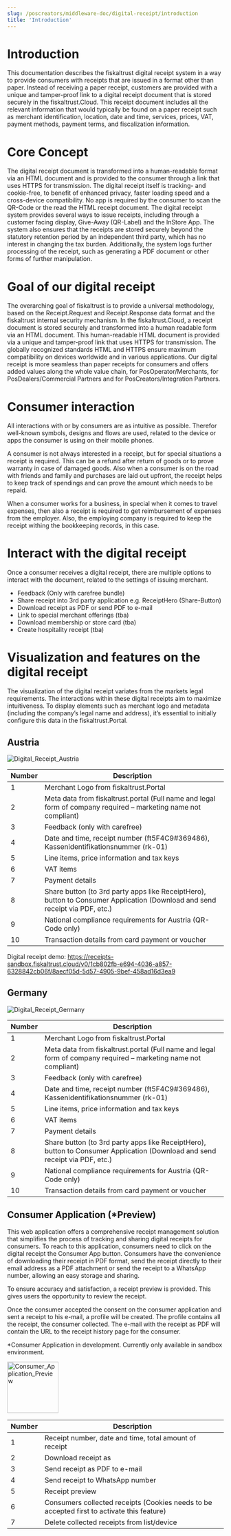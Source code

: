 ```yaml
---
slug: /poscreators/middleware-doc/digital-receipt/introduction
title: 'Introduction'
---
```


# Introduction 

This documentation describes the fiskaltrust digital receipt system in a way to provide consumers with receipts that are issued in a format other than paper. Instead of receiving a paper receipt, customers are provided with a unique and tamper-proof link to a digital receipt document that is stored securely in the fiskaltrust.Cloud. This receipt document includes all the relevant information that would typically be found on a paper receipt such as merchant identification, location, date and time, services, prices, VAT, payment methods, payment terms, and fiscalization information. 

# Core Concept 

The digital receipt document is transformed into a human-readable format via an HTML document and is provided to the consumer through a link that uses HTTPS for transmission. The digital receipt itself is tracking- and cookie-free, to benefit of enhanced privacy, faster loading speed and a cross-device compatibility. No app is required by the consumer to scan the QR-Code or the read the HTML receipt document. The digital receipt system provides several ways to issue receipts, including through a customer facing display, Give-Away (QR-Label) and the InStore App. The system also ensures that the receipts are stored securely beyond the statutory retention period by an independent third party, which has no interest in changing the tax burden. Additionally, the system logs further processing of the receipt, such as generating a PDF document or other forms of further manipulation. 

# Goal of our digital receipt 

The overarching goal of fiskaltrust is to provide a universal methodology, based on the Receipt.Request and Receipt.Response data format and the fiskaltrust internal security mechanism. In the fiskaltrust.Cloud, a receipt document is stored securely and transformed into a human readable form via an HTML document. This human-readable HTML document is provided via a unique and tamper-proof link that uses HTTPS for transmission. The globally recognized standards HTML and HTTPS ensure maximum compatibility on devices worldwide and in various applications. Our digital receipt is more seamless than paper receipts for consumers and offers added values along the whole value chain, for PosOperator/Merchants, for PosDealers/Commercial Partners and for PosCreators/Integration Partners. 

# Consumer interaction 

All interactions with or by consumers are as intuitive as possible. Therefor well-known symbols, designs and flows are used, related to the device or apps the consumer is using on their mobile phones.

A consumer is not always interested in a receipt, but for special situations a receipt is required. This can be a refund after return of goods or to prove warranty in case of damaged goods. Also when a consumer is on the road with friends and family and purchases are laid out upfront, the receipt helps to keep track of spendings and can prove the amount which needs to be repaid.

When a consumer works for a business, in special when it comes to travel expenses, then also a receipt is required to get reimbursement of expenses from the employer. Also, the employing company is required to keep the receipt withing the bookkeeping records, in this case.

# Interact with the digital receipt 

Once a consumer receives a digital receipt, there are multiple options to interact with the document, related to the settings of issuing merchant. 
- Feedback (Only with carefree bundle)
- Share receipt into 3rd party application e.g. ReceiptHero (Share-Button) 
- Download receipt as PDF or send PDF to e-mail
- Link to special merchant offerings (tba) 
- Download membership or store card (tba)
- Create hospitality receipt (tba)

# Visualization and features on the digital receipt

The visualization of the digital receipt variates from the markets legal requirements. The interactions within these digital receipts aim to maximize intuitiveness. To display elements such as merchant logo and metadata (including the company’s legal name and address), it’s essential to initially configure this data in the fiskaltrust.Portal.

## Austria 

![Digital_Receipt_Austria](https://github.com/fiskaltrust/interface-doc/assets/124153755/57825728-c5b5-496e-bdcc-3db8bdced13f)

| Number  | Description |
| ------------- | ------------- |
| 1  | Merchant Logo from fiskaltrust.Portal   |
| 2  | Meta data from fiskaltrust.portal (Full name and legal form of company required – marketing name not compliant)   |
| 3  | Feedback (only with carefree)   |
| 4  | Date and time, receipt number (ft5F4C9#369486), Kassenidentifikationsnummer (rk-01)   |
| 5  | Line items, price information and tax keys   |
| 6  | VAT items   |
| 7  | Payment details   |
| 8  | Share button (to 3rd party apps like ReceiptHero), button to Consumer Application (Download and send receipt via PDF, etc.)   |
| 9  | National compliance requirements for Austria (QR-Code only)   |
| 10  | Transaction details from card payment or voucher   |

Digital receipt demo: https://receipts-sandbox.fiskaltrust.cloud/v0/1cb802fb-e694-4036-a857-6328842cb06f/8aecf05d-5d57-4905-9bef-458ad16d3ea9

## Germany 

![Digital_Receipt_Germany](https://github.com/fiskaltrust/interface-doc/assets/124153755/4906f448-e596-49b1-a0f4-ada82e0e504d)


| Number  | Description |
| ------------- | ------------- |
| 1  | Merchant Logo from fiskaltrust.Portal   |
| 2  | Meta data from fiskaltrust.portal (Full name and legal form of company required – marketing name not compliant)   |
| 3  | Feedback (only with carefree)   |
| 4  | Date and time, receipt number (ft5F4C9#369486), Kassenidentifikationsnummer (rk-01)   |
| 5  | Line items, price information and tax keys   |
| 6  | VAT items   |
| 7  | Payment details   |
| 8  | Share button (to 3rd party apps like ReceiptHero), button to Consumer Application (Download and send receipt via PDF, etc.)   |
| 9  | National compliance requirements for Austria (QR-Code only)   |
| 10  | Transaction details from card payment or voucher   |

## Consumer Application (*Preview) 

This web application offers a comprehensive receipt management solution that simplifies the process of tracking and sharing digital receipts for consumers. To reach to this application, consumers need to click on the digital receipt the Consumer App button. Consumers have the convenience of downloading their receipt in PDF format, send the receipt directly to their email address as a PDF attachment or send the receipt to a WhatsApp number, allowing an easy storage and sharing.

To ensure accuracy and satisfaction, a receipt preview is provided. This gives users the opportunity to review the receipt.

Once the consumer accepted the consent on the consumer application and sent a receipt to his e-mail, a profile will be created. The profile contains all the receipt, the consumer collected. The e-mail with the receipt as PDF will contain the URL to the receipt history page for the consumer. 

*Consumer Application in development. Currently only available in sandbox environment. 

<img width="119" alt="Consumer_Application_Preview" src="https://github.com/fiskaltrust/interface-doc/assets/124153755/59083c75-025c-4705-9ff1-3189da4a9e3f">

| Number  | Description |
| ------------- | ------------- |
| 1  | Receipt number, date and time, total amount of receipt   |
| 2  | Download receipt as  |
| 3  | Send receipt as PDF to e-mail  |
| 4  | Send receipt to WhatsApp number  |
| 5  | Receipt preview  |
| 6  | Consumers collected receipts (Cookies needs to be accepted first to activate this feature)  |
| 7  | Delete collected receipts from list/device  |
